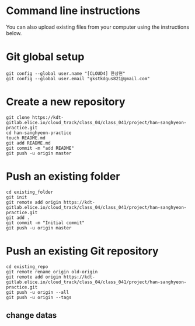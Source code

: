 # Command line instructions   
You can also upload existing files from your computer using the instructions below.


# Git global setup
```
git config --global user.name "[CLOUD4] 한상현"
git config --global user.email "gkstkdgus821@gmail.com"
```

# Create a new repository
```
git clone https://kdt-gitlab.elice.io/cloud_track/class_04/class_041/project/han-sanghyeon-practice.git
cd han-sanghyeon-practice
touch README.md
git add README.md
git commit -m "add README"
git push -u origin master
```

# Push an existing folder
```
cd existing_folder
git init
git remote add origin https://kdt-gitlab.elice.io/cloud_track/class_04/class_041/project/han-sanghyeon-practice.git
git add .
git commit -m "Initial commit"
git push -u origin master
```

# Push an existing Git repository
```
cd existing_repo
git remote rename origin old-origin
git remote add origin https://kdt-gitlab.elice.io/cloud_track/class_04/class_041/project/han-sanghyeon-practice.git
git push -u origin --all
git push -u origin --tags
```

## change datas